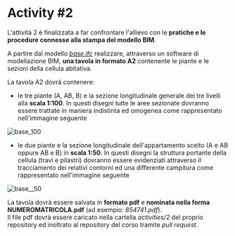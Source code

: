 # Activity #2

L'attività 2 è finalizzata a far confrontare l'allievo con le **pratiche e
le procedure connesse alla stampa del modello BIM**.

A partire dal modello
[_base.ifc_](https://raw.githubusercontent.com/strumet/strumet.github.io/master/base.ifc)
realizzare, attraverso un software di modellazione BIM, **una tavola in
formato A2** contenente le piante e le sezioni della cellula abitativa.

La tavola A2 dovrà contenere:
- le tre piante (A, AB, B) e la sezione longitudinale generale dei tre livelli
alla **scala 1:100**. In questi disegni tutte le aree sezionate dovranno essere
trattate in maniera indistinta ed omogenea come rappresentato nell'immagine
seguente

![base_100](https://raw.githubusercontent.com/strumet/strumet.github.io/master/archive/base_100.png) 

- le due piante e la sezione longitudinale dell'appartamento scelto (A e
AB oppure AB e B) in **scala 1:50**. In questi disegni la struttura portante
della cellula (travi e pilastri) dovranno essere evidenziati attraverso
il tracciamento dei relativi contorni ed una differente campitura come
rappresentato nell'immagine seguente

![base__50](https://raw.githubusercontent.com/strumet/strumet.github.io/master/archive/base__50.png) 

La tavola dovrà essere salvata in **formato pdf** e **nominata nella forma
NUMEROMATRICOLA.pdf** (ad esempio: *854741.pdf*).   
Il file pdf dovrà essere caricato nella cartella _activities/2_ del proprio
repository ed inoltrato al repository del corso tramite _pull request_.
